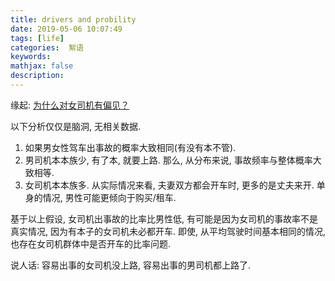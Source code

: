```yaml
---
title: drivers and probility
date: 2019-05-06 10:07:49
tags: [life]
categories:  絮语
keywords: 
mathjax: false
description:
---
```



缘起: [为什么对女司机有偏见？](https://www.zhihu.com/question/28650262/answer/656737552)

<!-- more --> 

以下分析仅仅是脑洞, 无相关数据. 

1. 如果男女性驾车出事故的概率大致相同(有没有本不管).
1. 男司机本本族少, 有了本, 就要上路. 那么, 从分布来说, 事故频率与整体概率大致相等.
1. 女司机本本族多. 从实际情况来看, 夫妻双方都会开车时, 更多的是丈夫来开. 单身的情况, 男性可能更倾向于购买/租车.

基于以上假设, 女司机出事故的比率比男性低, 有可能是因为女司机的事故率不是真实情况, 因为有本子的女司机未必都开车. 
即使, 从平均驾驶时间基本相同的情况, 也存在女司机群体中是否开车的比率问题. 

说人话: 容易出事的女司机没上路, 容易出事的男司机都上路了.